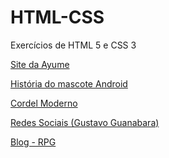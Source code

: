 # HTML-CSS
 Exercícios de HTML 5 e CSS 3

<a href="https://iaspfeifer.github.io/HTML-CSS/práticas/site-ayume-nakamura/index.html">Site da Ayume</a>

<a href="https://iaspfeifer.github.io/HTML-CSS/exercicios/desafio/index.html">História do mascote Android</a>

<a href="https://iaspfeifer.github.io/HTML-CSS/exercicios/desafio02/index.html">Cordel Moderno</a>

<a href="https://iaspfeifer.github.io/HTML-CSS/exercicios/desafio03/index.html">Redes Sociais (Gustavo Guanabara)</a>

<a href="https://iaspfeifer.github.io/HTML-CSS/trabalhos-uvv/blog/index.html">Blog - RPG</a>

